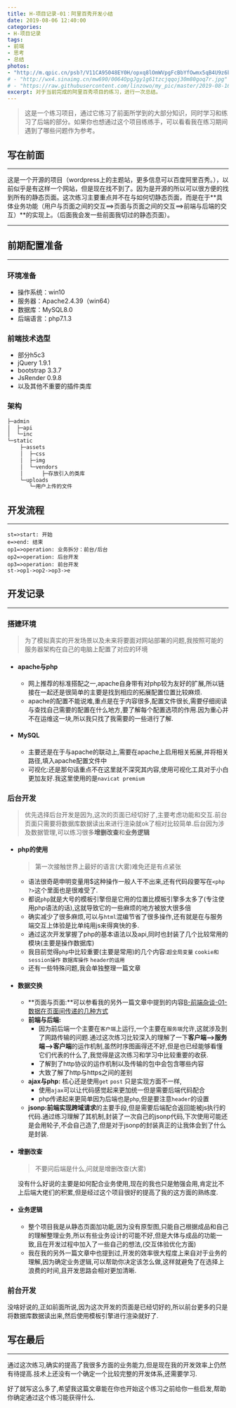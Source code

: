 ```yaml
---
title: H-项目记录-01：阿里百秀开发小结
date: 2019-08-06 12:40:00
categories:
- H-项目记录
tags:
- 前端
- 思考
- 总结
photos:
- "http://m.qpic.cn/psb?/V11CA95048EY0H/opxq8lOmWVpgFcBbYfOwmx5qB4U9z6bBXg.Hwvw0r*4!/b/dLYAAAAAAAAA&bo=IANYAgAAAAADJ3s!&rf=viewer_4"
# - "http://wx4.sinaimg.cn/mw690/0064OpgJgy1g61tzcjqqoj30m80goq7r.jpg"
# - "https://raw.githubusercontent.com/linzowo/my_pic/master/2019-08-16_211509.png"
excerpt: 对于当前完成的阿里百秀项目的练习，进行一次总结。
---
```


> 这是一个练习项目，通过它练习了前面所学到的大部分知识，同时学习和练习了后端的部分。如果你也想通过这个项目练练手，可以看看我在练习期间遇到了哪些问题作为参考。

## 写在前面

------

这是一个开源的项目（wordpress上的主题站，更多信息可以百度阿里百秀。），以前似乎是有这样一个网站，但是现在找不到了。因为是开源的所以可以很方便的找到所有的静态页面。这次练习主要重点并不在与如何切静态页面，而是在于**具体业务功能（用户与页面之间的交互==>页面与页面之间的交互==>前端与后端的交互）**的实现上。（后面我会发一些前面我切过的静态页面）。

------



## 前期配置准备

------

### 环境准备

- 操作系统：win10
- 服务器：Apache2.4.39（win64）
- 数据库：MySQL8.0
- 后端语言：php7.1.3

### 前端技术选型

- 部分h5c3
- jQuery 1.9.1
- bootstrap 3.3.7
- JsRender 0.9.8
- 以及其他不重要的插件类库

### 架构

```bash
├─admin
│  ├─api
│  └─inc
└─static
    ├─assets
    │  ├─css
    │  ├─img
    │  └─vendors
    │      ├─存放引入的类库
    └─uploads
       └─用户上传的文件
```



## 开发流程

------

```flow
st=>start: 开始
e=>end: 结束
op1=>operation: 业务拆分：前台/后台
op2=>operation: 后台开发
op3=>operation: 前台开发
st->op1->op2->op3->e
```



## 开发记录

------

### 搭建环境

> 为了模拟真实的开发场景以及未来将要面对网站部署的问题,我按照可能的服务器架构在自己的电脑上配置了对应的环境

- #### apache与php

  - 网上推荐的标准搭配之一,apache自身带有对php较为友好的扩展,所以链接在一起还是很简单的主要是找到相应的拓展配置位置比较麻烦.
  - apache的配置不能说难,重点是在于内容很多,配置文件很长,需要仔细阅读与查找自己需要的配置在什么地方,要了解每个配置选项的作用.因为重心并不在运维这一块,所以我只找了我需要的一些进行了解.

- #### MySQL

  - 主要还是在于与apache的联动上,需要在apache上启用相关拓展,并将相关路径,填入apache配置文件中
  - 可视化:还是那句话重点不在这里就不深究其内容,使用可视化工具对于小白更加友好.我这里使用的是`navicat premium`

### 后台开发

> 优先选择后台开发是因为,这次的页面已经切好了,主要考虑功能和交互.前台页面只需要将数据库数据读出来进行渲染就ok了相对比较简单.后台因为涉及数据管理,可以练习很多**增删改查**和**业务逻辑**

- #### php的使用

  > 第一次接触世界上最好的语言(大雾)难免还是有点紧张

  - 语法很奇葩申明变量用$这种操作一般人干不出来,还有代码段要写在`<php ?>`这个里面也是很难受了.
  - 都说`php`就是大号的模板引擎但是它用的位置比模板引擎多太多了(专注使用php语法的话),这就导致它的一些麻烦的地方被放大很多倍
  - 确实减少了很多麻烦,可以与`html`混编节省了很多操作,还有就是在与服务端交互上体验是比单纯用js来得爽快的多.
  - 通过这次开发掌握了php的基本语法以及api,同时也封装了几个比较常用的模块(主要是操作数据库)
  - 我目前觉得`php`中比较重要(主要是常用)的几个内容:`超全局变量` `cookie和session操作` `数据库操作` `header的运用`
  - 还有一些特殊问题,我会单独整理一篇文章

- #### 数据交换

  - **页面与页面:**可以参看我的另外一篇文章中提到的内容[B-前端杂谈-01-数据在页面间传递的几种方式](http://linzowo.gitee.io/2019/06/21/B-前端杂谈-01-数据在页面间传递的几种方式/)
  - **前端与后端:**
    - 因为前后端一个主要在`客户端`上运行,一个主要在`服务端`允许,这就涉及到了网路传输的问题.通过这次练习比较深入的理解了一下**客户端-->服务端-->客户端**的运作机制,虽然时序图画得还不好,但是也已经能够看懂它们代表的什么了,我觉得是这次练习和学习中比较重要的收获.
    - 了解到了http协议的运作机制以及传输的包中会包含哪些内容
    - 大致了解了http与https之间的差别
  - **ajax与php:** 核心还是使用`get` `post` 只是实现方面不一样,
    - 使用`ajax`可以让代码感觉起来更加统一但是需要后端代码配合
    - php传递起来更简单因为后端也是`php`,但是要注意`header`的设置
  - **jsonp:**前端实现**跨域请求**的主要手段,但是需要后端配合返回能被js执行的代码.通过练习理解了其机制,封装了一次自己的jsonp代码,下次使用可能还是会用轮子,不会自己造了,但是对于jsonp的封装真正的让我体会到了什么是封装.

- #### 增删改查

  > 不要问后端是什么,问就是增删改查(大雾)

  没有什么好说的主要是如何配合业务使用,现在的我也只是勉强会用,肯定比不上后端大佬们的积累,但是经过这个项目很好的提高了我的这方面的熟练度.

- #### 业务逻辑

  - 整个项目我是从静态页面加功能,因为没有原型图,只能自己根据成品和自己的理解整理业务,所以有些业务设计的可能不好,但是大体与成品的功能一致,且在开发过程中加入了一些自己的想法,(交互体验优化方面)
  - 我在我的另外一篇文章中也提到过,开发的效率很大程度上来自对于业务的理解,因为确定业务逻辑,可以帮助你决定该怎么做,这样就避免了在选择上浪费的时间,且开发思路会相对更加清晰.

### 前台开发

​	没啥好说的,正如前面所说,因为这次开发的页面是已经切好的,所以前台更多的只是将数据库数据读出来,然后使用模板引擎进行渲染就好了.



## 写在最后

------

通过这次练习,确实的提高了我很多方面的业务能力,但是现在我的开发效率上仍然有待提高.技术上还没有一个确定一个比较完整的开发体系,还需要学习.

好了就写这么多了,希望我这篇文章能在你也开始这个练习之前给你一些启发,帮助你确定通过这个练习能获得什么.
